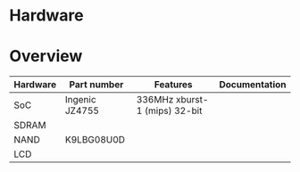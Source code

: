 # Hardware

# Overview

Hardware | Part number | Features | Documentation
---|---|---|---
SoC | Ingenic JZ4755 | 336MHz xburst-1 (mips) 32-bit
SDRAM |
NAND | K9LBG08U0D |
LCD |
